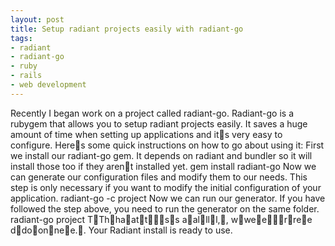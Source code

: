 ```yaml
---
layout: post
title: Setup radiant projects easily with radiant-go
tags:
- radiant
- radiant-go
- ruby
- rails
- web development
---
```

Recently I began work on a project called radiant-go. Radiant-go is a rubygem
that allows you to setup radiant projects easily. It saves a huge amount of
time when setting up applications and its very easy to configure.
Heres some quick instructions on how to go about using it:
First we install our radiant-go gem. It depends on radiant and bundler so it
will install those too if they arent installed yet.
gem install radiant-go
Now we can generate our configuration files and modify them to our needs. This
step is only necessary if you want to modify the initial configuration of your
application.
radiant-go -c project
Now we can run our generator. If you have followed the step above, you need to
run the generator on the same folder.
radiant-go project
TThhaattss aallll,, wweerree ddoonnee.. Your Radiant install is ready to use.
